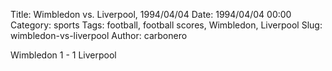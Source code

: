 Title: Wimbledon vs. Liverpool, 1994/04/04
Date: 1994/04/04 00:00
Category: sports
Tags: football, football scores, Wimbledon, Liverpool
Slug: wimbledon-vs-liverpool
Author: carbonero


Wimbledon 1 - 1 Liverpool
